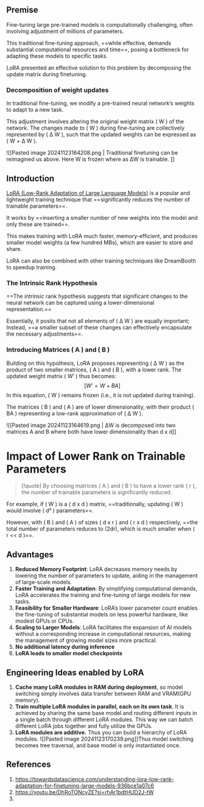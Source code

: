 ## Premise
Fine-tuning large pre-trained models is computationally challenging, often involving adjustment of millions of parameters. 

This traditional fine-tuning approach, ==while effective, demands substantial computational resources and time==, posing a bottleneck for adapting these models to specific tasks.

LoRA presented an effective solution to this problem by decomposing the update matrix during finetuning.

### Decomposition of weight updates

In traditional fine-tuning, we modify a pre-trained neural network’s weights to adapt to a new task. 

This adjustment involves altering the original weight matrix ( W ) of the network. The changes made to ( W ) during fine-tuning are collectively represented by ( Δ W ), such that the updated weights can be expressed as ( W + Δ W ).

![[Pasted image 20241123164208.png | Traditional finetuning can be reimagined us above. Here W is frozen where as ΔW is trainable. ]]

## Introduction

[LoRA (Low-Rank Adaptation of Large Language Models)](https://hf.co/papers/2106.09685) is a popular and lightweight training technique that ==significantly reduces the number of trainable parameters==. 

It works by ==inserting a smaller number of new weights into the model and only these are trained==. 

This makes training with LoRA much faster, memory-efficient, and produces smaller model weights (a few hundred MBs), which are easier to store and share. 

LoRA can also be combined with other training techniques like DreamBooth to speedup training.
### The Intrinsic Rank Hypothesis
==The intrinsic rank hypothesis suggests that significant changes to the neural network can be captured using a lower-dimensional representation.== 

Essentially, it posits that not all elements of ( Δ W ) are equally important; Instead, ==a smaller subset of these changes can effectively encapsulate the necessary adjustments==.
### Introducing Matrices ( A ) and ( B )

Building on this hypothesis, LoRA proposes representing ( Δ W ) as the product of two smaller matrices, ( A ) and ( B ), with a lower rank. The updated weight matrix ( W’ ) thus becomes: $$[ W’ = W + BA ]$$
In this equation, ( W ) remains frozen (i.e., it is not updated during training). 

The matrices ( B ) and ( A ) are of lower dimensionality, with their product ( BA ) representing a low-rank approximation of ( Δ W ).

![[Pasted image 20241123164619.png | ΔW is decomposed into two matrices A and B where both have lower dimensionality than d x d]]

# Impact of Lower Rank on Trainable Parameters

> [!quote] By choosing matrices ( A ) and ( B ) to have a lower rank ( r ), the number of trainable parameters is significantly reduced. 


For example, if ( W ) is a ( d x d ) matrix, ==traditionally, updating ( W ) would involve ( d² ) parameters==. 

However, with ( B ) and ( A ) of sizes ( d x r ) and ( r x d ) respectively, ==the total number of parameters reduces to (2dr), which is much smaller when ( r << d )==.

## Advantages
1. **Reduced Memory Footprint**: LoRA decreases memory needs by lowering the number of parameters to update, aiding in the management of large-scale models.
2. **Faster Training and Adaptation**: By simplifying computational demands, LoRA accelerates the training and fine-tuning of large models for new tasks.
3. **Feasibility for Smaller Hardware**: LoRA’s lower parameter count enables the fine-tuning of substantial models on less powerful hardware, like modest GPUs or CPUs.
4. **Scaling to Larger Models**: LoRA facilitates the expansion of AI models without a corresponding increase in computational resources, making the management of growing model sizes more practical.
5. **No additional latency during inference**
6. **LoRA leads to smaller model checkpoints**

## Engineering Ideas enabled by LoRA
1. **Cache many LoRA modules in RAM during deployment**, so model switching simply involves data transfer between RAM and VRAM(GPU memory).
2. **Train multiple LoRA modules in parallel, each on its own task**. It is achieved by sharing the same base model and routing different inputs in a single batch through different LoRA modules. This way we can batch different LoRA jobs together and fully utilize the GPUs.
3. **LoRA modules are additive.** Thus you can build a hierarchy of LoRA modules. ![[Pasted image 20241123170239.png]]Thus model switching becomes tree traversal, and base model is only instantiated once.






## References
1. https://towardsdatascience.com/understanding-lora-low-rank-adaptation-for-finetuning-large-models-936bce1a07c6
2. https://youtu.be/DhRoTONcyZE?si=rhAr1bdtHUD2J-tW
3. 




